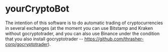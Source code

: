 # yourCryptoBot

The intention of this software is to do automatic trading of cryptocurrencies in several exchanges (at the moment you can use Bitstamp and Kraken without gocryptotrader, and you can also use Binance under the condition that you also install gocryptotrader -- https://github.com/thrasher-corp/gocryptotrader). 
